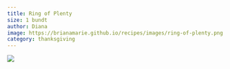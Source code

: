 ```yaml
---
title: Ring of Plenty
size: 1 bundt
author: Diana
image: https://brianamarie.github.io/recipes/images/ring-of-plenty.png
category: thanksgiving
---
```

![](https://brianamarie.github.io/recipes/images/ring-of-plenty.png)
